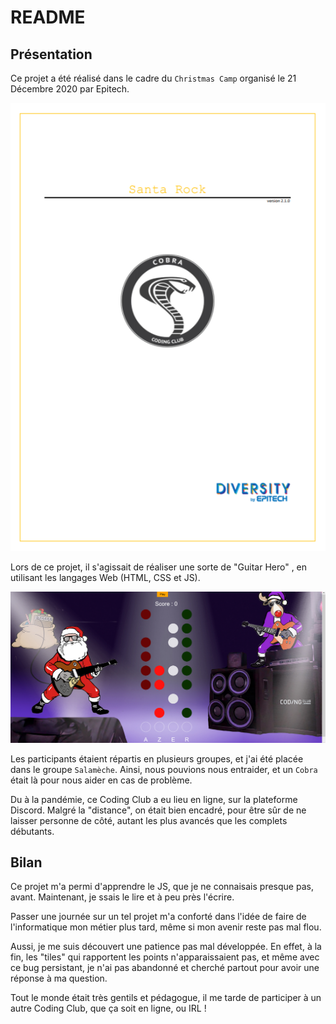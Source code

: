 # README

## Présentation

Ce projet a été réalisé dans le cadre du `Christmas Camp` organisé le 21 Décembre 2020 par Epitech.

![images/cc.png](images/cc.png)

Lors de ce projet, il s'agissait de réaliser une sorte de "Guitar Hero" , en utilisant les langages Web (HTML, CSS et JS).

![images/result.png](images/result.png)

Les participants étaient répartis en plusieurs groupes, et j'ai été placée dans le groupe `Salamèche`. Ainsi, nous pouvions nous entraider, et un `Cobra` était là pour nous aider en cas de problème. 

Du à la pandémie, ce Coding Club a eu lieu en ligne, sur la plateforme Discord. Malgré la "distance", on était bien encadré, pour être sûr de ne laisser personne de côté, autant les plus avancés que les complets débutants.

## Bilan

Ce projet m'a permi d'apprendre le JS, que je ne connaisais presque pas, avant. Maintenant, je ssais le lire et à peu près l'écrire.

Passer une journée sur un tel projet m'a conforté dans l'idée de faire de l'informatique mon métier plus tard, même si mon avenir reste pas mal flou. 

Aussi, je me suis découvert une patience pas mal développée. En effet, à la fin, les "tiles" qui rapportent les points n'apparaissaient pas, et même avec ce bug persistant, je n'ai pas abandonné et cherché partout pour avoir une réponse à ma question.

Tout le monde était très gentils et pédagogue, il me tarde de participer à un autre Coding Club, que ça soit en ligne, ou IRL !
